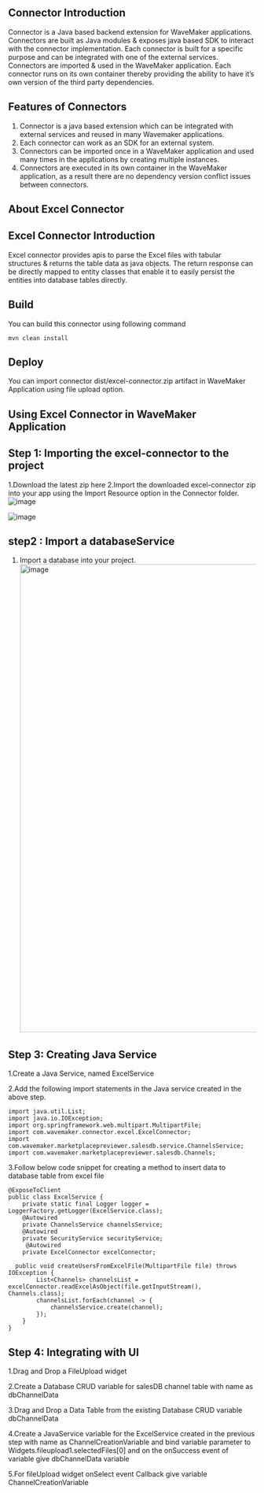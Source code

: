 ## Connector  Introduction

Connector is a Java based backend extension for WaveMaker applications. Connectors are built as Java modules & exposes java based SDK to interact with the connector implementation.
Each connector is built for a specific purpose and can be integrated with one of the external services. Connectors are imported & used in the WaveMaker application. Each connector runs on its own container thereby providing the ability to have it’s own version of the third party dependencies.

## Features of Connectors

1. Connector is a java based extension which can be integrated with external services and reused in many Wavemaker applications.
1. Each connector can work as an SDK for an external system.
1. Connectors can be imported once in a WaveMaker application and used many times in the applications by creating multiple instances.
1. Connectors are executed in its own container in the WaveMaker application, as a result there are no dependency version conflict issues between connectors.

## About Excel Connector

## Excel Connector Introduction
Excel connector provides apis to parse the Excel files with tabular structures & returns the table data as java objects. 
The return response can be directly mapped to entity classes that enable it to easily persist the entities into database tables directly.

## Build
You can build this connector using following command
```
mvn clean install
```

## Deploy
You can import connector dist/excel-connector.zip artifact in WaveMaker Application using file upload option.

## Using Excel Connector in WaveMaker Application
## Step 1: Importing the excel-connector to the project
1.Download the latest zip here
2.Import the downloaded excel-connector zip into your app using the Import Resource option in the Connector folder.
![image](https://github.com/user-attachments/assets/559480f8-0d28-488d-8a65-dc8b2684cd9d)

![image](https://github.com/user-attachments/assets/ef64b1bb-5aba-4edb-85b1-c0ab2f36f28e)

## step2 : Import a databaseService
1. Import a database into your project.
   <img width="951" alt="image" src="https://github.com/user-attachments/assets/16cd8cb4-5ab8-43ff-a1a6-b51bc1ec32fc" />

## Step 3: Creating Java Service
1.Create a Java Service, named ExcelService

2.Add the following import statements in the Java service created in the above step.

```
import java.util.List;
import java.io.IOException;
import org.springframework.web.multipart.MultipartFile;
import com.wavemaker.connector.excel.ExcelConnector;
import com.wavemaker.marketplacepreviewer.salesdb.service.ChannelsService;
import com.wavemaker.marketplacepreviewer.salesdb.Channels;
```

3.Follow below code snippet for creating a method to insert data to database table from excel file
```
@ExposeToClient
public class ExcelService {
    private static final Logger logger = LoggerFactory.getLogger(ExcelService.class);
	@Autowired
    private ChannelsService channelsService;
    @Autowired
    private SecurityService securityService;
     @Autowired
    private ExcelConnector excelConnector;
    
  public void createUsersFromExcelFile(MultipartFile file) throws IOException {
        List<Channels> channelsList =  excelConnector.readExcelAsObject(file.getInputStream(), Channels.class);
        channelsList.forEach(channel -> {
            channelsService.create(channel);
        });
    }
}
```
## Step 4: Integrating with UI
1.Drag and Drop a FileUpload widget

2.Create a Database CRUD variable for salesDB channel table with name as dbChannelData

3.Drag and Drop a Data Table from the existing Database CRUD variable dbChannelData

4.Create a JavaService variable for the ExcelService created in the previous step with name as ChannelCreationVariable and bind variable parameter to Widgets.fileupload1.selectedFiles[0] and on the onSuccess event of variable give dbChannelData variable

5.For fileUpload widget onSelect event Callback give variable ChannelCreationVariable






